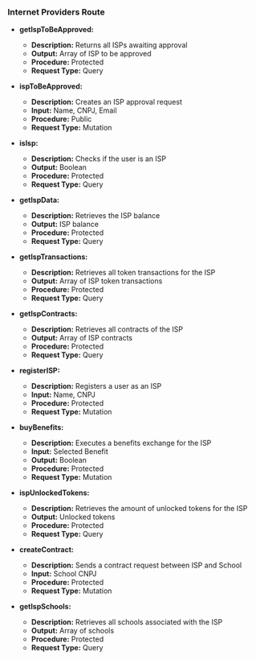 ### Internet Providers Route

- **getIspToBeApproved:**
  - **Description:** Returns all ISPs awaiting approval
  - **Output:** Array of ISP to be approved
  - **Procedure:** Protected
  - **Request Type:** Query

- **ispToBeApproved:**
  - **Description:** Creates an ISP approval request
  - **Input:** Name, CNPJ, Email
  - **Procedure:** Public
  - **Request Type:** Mutation

- **isIsp:**
  - **Description:** Checks if the user is an ISP
  - **Output:** Boolean
  - **Procedure:** Protected
  - **Request Type:** Query

- **getIspData:**
  - **Description:** Retrieves the ISP balance
  - **Output:** ISP balance
  - **Procedure:** Protected
  - **Request Type:** Query

- **getIspTransactions:**
  - **Description:** Retrieves all token transactions for the ISP
  - **Output:** Array of ISP token transactions
  - **Procedure:** Protected
  - **Request Type:** Query

- **getIspContracts:**
  - **Description:** Retrieves all contracts of the ISP
  - **Output:** Array of ISP contracts
  - **Procedure:** Protected
  - **Request Type:** Query

- **registerISP:**
  - **Description:** Registers a user as an ISP
  - **Input:** Name, CNPJ
  - **Procedure:** Protected
  - **Request Type:** Mutation

- **buyBenefits:**
  - **Description:** Executes a benefits exchange for the ISP
  - **Input:** Selected Benefit
  - **Output:** Boolean
  - **Procedure:** Protected
  - **Request Type:** Mutation

- **ispUnlockedTokens:**
  - **Description:** Retrieves the amount of unlocked tokens for the ISP
  - **Output:** Unlocked tokens
  - **Procedure:** Protected
  - **Request Type:** Query

- **createContract:**
  - **Description:** Sends a contract request between ISP and School
  - **Input:** School CNPJ
  - **Procedure:** Protected
  - **Request Type:** Mutation

- **getIspSchools:**
  - **Description:** Retrieves all schools associated with the ISP
  - **Output:** Array of schools
  - **Procedure:** Protected
  - **Request Type:** Query
